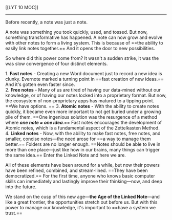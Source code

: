 [[LYT 10 MOC]]

--- 

Before recently, a note was just a note.  
  
A note was something you took quickly, used, and tossed. But now, something transformative has happened. A note can now grow and evolve with other notes to form a living system. This is because of ==the ability to easily link notes together.== And it opens the door to new possibilities.  
  
So where did this power come from? It wasn't a sudden strike, it was the was slow convergence of four distinct elements.

1. **Fast notes** - Creating a new Word document just to record a new idea is clunky. Evernote marked a turning point in ==fast creation of new ideas.== And it's gotten even faster since.  
2. **Free notes** - Many of us are tired of having our data-mined without our knowledge, or of having our notes locked into a proprietary format. But now, the ecosystem of non-proprietary apps has matured to a tipping point. ==We have options.  ==
3. **Atomic notes** - With the ability to create notes quickly, it became even more important to not get buried under a growing pile of them. ==One ingenious solution was the resurgence of a method where **_one note = one idea_**.== Fast notes encourages the development of Atomic notes, which is a fundamental aspect of the Zettelkasten Method.  
4. **Linked notes** - Now, with the ability to make fast notes, free notes, and smaller, concise notes—the need arose for ==a way to manage them better.== Folders are no longer enough. ==Notes should be able to live in more than one place—just like how in our brains, many things can trigger the same idea.== Enter the Linked Note and here we are.

All of these elements have been around for a while, but now their powers have been refined, combined, and stream-lined. ==They have been democratized.== For the first time, anyone who knows basic computer skills can immediately and lastingly improve their thinking—now, and deep into the future.  
  
We stand on the cusp of this new age—**the Age of the Linked Note**—and like a great frontier, the opportunities stretch out before us. But with this power to manage our knowledge, it's important to ==have a system we trust.==